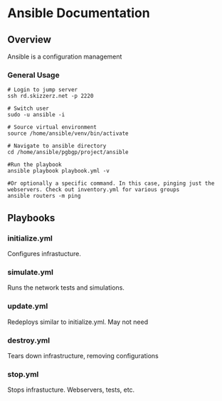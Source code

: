 # Ansible Documentation

## Overview
Ansible is a configuration management

### General Usage  
```
# Login to jump server
ssh rd.skizzerz.net -p 2220

# Switch user
sudo -u ansible -i

# Source virtual environment
source /home/ansible/venv/bin/activate

# Navigate to ansible directory
cd /home/ansible/pgbgp/project/ansible

#Run the playbook
ansible playbook playbook.yml -v

#Or optionally a specific command. In this case, pinging just the webservers. Check out inventory.yml for various groups
ansible routers -m ping
```
## Playbooks

### initialize.yml
Configures infrastucture.

### simulate.yml
Runs the network tests and simulations. 

### update.yml
Redeploys similar to initialize.yml. May not need

### destroy.yml
Tears down infrastructure, removing configurations


### stop.yml
Stops infrastucture. Webservers, tests, etc.
